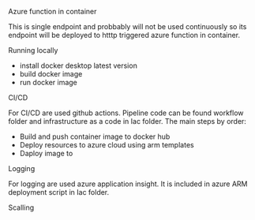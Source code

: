 
Azure function in container

This is single endpoint and probbably will not be used continuously so its endpoint will be deployed to htttp triggered azure function in container. 

Running locally

- install docker desktop latest version
- build docker image 
- run docker image

CI/CD 

For CI/CD are used github actions. Pipeline code can be found workflow folder and infrastructure as a code in Iac folder. The main steps by order:
- Build and push container image to docker hub
- Deploy resources to azure cloud using arm templates
- Daploy image to 

Logging

For logging are used azure application insight. It is included in azure ARM deployment script in Iac folder.

Scalling
